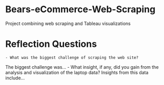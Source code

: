 # Bears-eCommerce-Web-Scraping
Project combining web scraping and Tableau visualizations

# Reflection Questions
    - What was the biggest challenge of scraping the web site?
The biggest challenge was...
    - What insight, if any, did you gain from the analysis and visualization of the laptop data?
Insights from this data include...

